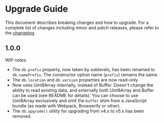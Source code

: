 # Upgrade Guide

This document describes breaking changes and how to upgrade. For a complete list of changes including minor and patch releases, please refer to the [changelog](CHANGELOG.md).

## 1.0.0

WIP notes:

- The `db.prefix` property, now taken by sublevels, has been renamed to `db.namePrefix`. The constructor option name (`prefix`) remains the same.
- The `db.location` and `db.version` properties are now read-only
- Now uses Uint8Array internally, instead of Buffer. Doesn't change the ability to read existing data, and externally both Uint8Array and Buffer can be used (see README for details). You can choose to use Uint8Array exclusively and omit the `buffer` shim from a JavaScript bundle (as made with Webpack, Browserify or other).
- The `db.upgrade()` utility for upgrading from v4.x to v5.x has been removed.

